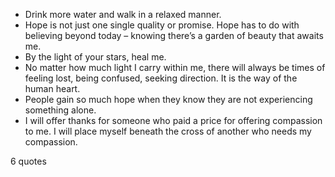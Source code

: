  - Drink more water and walk in a relaxed manner.
 - Hope is not just one single quality or promise. Hope has to do with believing beyond today – knowing there’s a garden of beauty that awaits me.
 - By the light of your stars, heal me.
 - No matter how much light I carry within me, there will always be times of feeling lost, being confused, seeking direction. It is the way of the human heart.
 - People gain so much hope when they know they are not experiencing something alone.
 - I will offer thanks for someone who paid a price for offering compassion to me. I will place myself beneath the cross of another who needs my compassion.

6 quotes